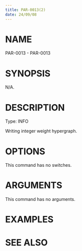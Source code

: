 ```yaml
---
title: PAR-0013(2)
date: 24/09/08
---
```


# NAME

PAR-0013 - PAR-0013

# SYNOPSIS

N/A.

# DESCRIPTION

Type: INFO

Writing integer weight hypergraph.

# OPTIONS

This command has no switches.

# ARGUMENTS

This command has no arguments.

# EXAMPLES

# SEE ALSO
